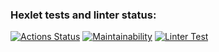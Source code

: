 ### Hexlet tests and linter status:
[![Actions Status](https://github.com/Sergey-Agroproj/python-project-lvl1/workflows/hexlet-check/badge.svg)](https://github.com/Sergey-Agroproj/python-project-lvl1/actions)
[![Maintainability](https://api.codeclimate.com/v1/badges/0279374e7cf50345be7a/maintainability)](https://codeclimate.com/github/Sergey-Agroproj/python-project-lvl1/maintainability)
[![Linter Test](https://github.com/Sergey-Agroproj/python-project-lvl1/workflows/linter-test/badge.svg)](https://github.com/Sergey-Agroproj/python-project-lvl1/actions/workflows/linter-test.yml)
